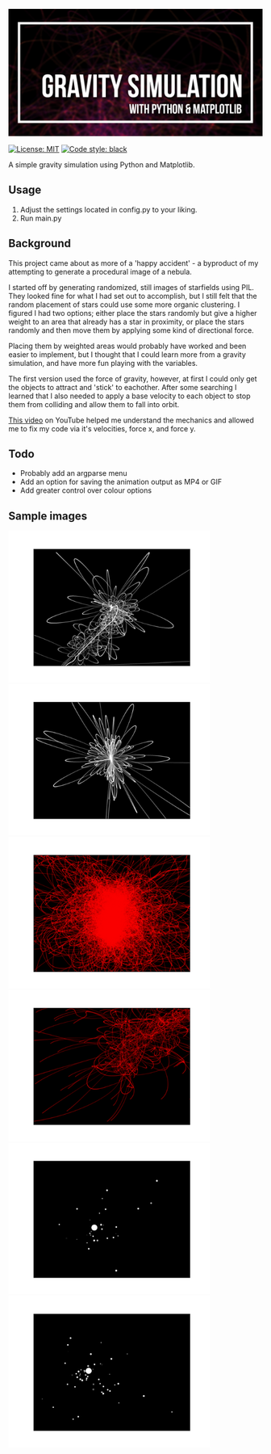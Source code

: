 <p align="center"><img src="https://github.com/zachvance/gravity/blob/main/images/gravity_simulation.png" alt="Header" width="600"/></p>

 [![License: MIT](https://img.shields.io/badge/License-MIT-yellow.svg)](https://opensource.org/licenses/MIT)
 [![Code style: black](https://img.shields.io/badge/code%20style-black-000000.svg)](https://github.com/psf/black)

A simple gravity simulation using Python and Matplotlib.

## Usage

1. Adjust the settings located in config.py to your liking.
2. Run main.py

## Background

This project came about as more of a 'happy accident' - a byproduct of my attempting to generate a procedural image of a nebula.

I started off by generating randomized, still images of starfields using PIL. They looked fine for what I had set out to accomplish, but I still felt that the random placement of stars could use some more organic clustering. I figured I had two options; either place the stars randomly but give a higher weight to an area that already has a star in proximity, or place the stars randomly and then move them by applying some kind of directional force.

Placing them by weighted areas would probably have worked and been easier to implement, but I thought that I could learn more from a gravity simulation, and have more fun playing with the variables.

The first version used the force of gravity, however, at first I could only get the objects to attract and 'stick' to eachother. After some searching I learned that I also needed to apply a base velocity to each object to stop them from colliding and allow them to fall into orbit.

[This video](https://www.youtube.com/watch?v=WTLPmUHTPqo) on YouTube helped me understand the mechanics and allowed me to fix my code via it's velocities, force x, and force y.

## Todo

- Probably add an argparse menu
- Add an option for saving the animation output as MP4 or GIF
- Add greater control over colour options

## Sample images

<img src="https://github.com/zachvance/gravity/blob/main/images/sample1.png" alt="Sample 1" width="400"/><img src="https://github.com/zachvance/gravity/blob/main/images/sample2.png" alt="Sample 2" width="400"/>
<img src="https://github.com/zachvance/gravity/blob/main/images/sample3.png" alt="Sample 3" width="400"/><img src="https://github.com/zachvance/gravity/blob/main/images/sample4.png" alt="Sample 4" width="400"/>
<img src="https://github.com/zachvance/gravity/blob/main/images/sample5.png" alt="Sample 5" width="400"/><img src="https://github.com/zachvance/gravity/blob/main/images/sample6.png" alt="Sample 6" width="400"/>
